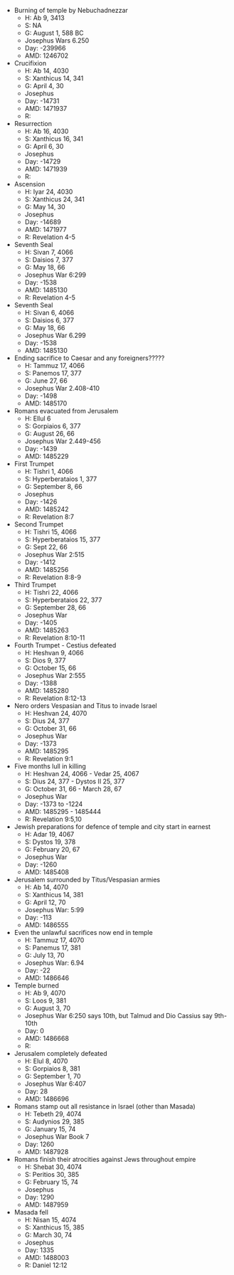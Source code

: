 - Burning of temple by Nebuchadnezzar
	- H: Ab 9, 3413
	- S: NA
	- G: August 1, 588 BC
	- Josephus Wars 6.250
	- Day: -239966
	- AMD: 1246702
- Crucifixion
	- H: Ab 14, 4030
	- S: Xanthicus 14, 341
	- G: April 4, 30
	- Josephus
	- Day: -14731
	- AMD: 1471937
	- R:
- Resurrection
	- H: Ab 16, 4030
	- S: Xanthicus 16, 341
	- G: April 6, 30
	- Josephus
	- Day: -14729
	- AMD: 1471939
	- R:
- Ascension
	- H: Iyar 24, 4030
	- S: Xanthicus 24, 341
	- G: May 14, 30
	- Josephus
	- Day: -14689
	- AMD: 1471977
	- R: Revelation 4-5
- Seventh Seal
	- H: Sivan 7, 4066
	- S: Daisios 7, 377
	- G: May 18, 66
	- Josephus War 6:299
	- Day: -1538
	- AMD: 1485130
	- R: Revelation 4-5
- Seventh Seal
	- H: Sivan 6, 4066
	- S: Daisios 6, 377
	- G: May 18, 66
	- Josephus War 6.299
	- Day: -1538
	- AMD: 1485130
- Ending sacrifice to Caesar and any foreigners?????
	- H: Tammuz 17, 4066
	- S: Panemos 17, 377
	- G: June 27, 66
	- Josephus War 2.408-410
	- Day: -1498
	- AMD: 1485170
- Romans evacuated from Jerusalem
	- H: Ellul 6
	- S: Gorpiaios 6, 377
	- G: August 26, 66
	- Josephus War 2.449-456
	- Day: -1439
	- AMD: 1485229
- First Trumpet
	- H: Tishri 1, 4066
	- S: Hyperberataios 1, 377
	- G: September 8, 66
	- Josephus
	- Day: -1426
	- AMD: 1485242
	- R: Revelation 8:7
- Second Trumpet
	- H: Tishri 15, 4066
	- S: Hyperberataios 15, 377
	- G: Sept 22, 66
	- Josephus War 2:515
	- Day: -1412
	- AMD: 1485256
	- R: Revelation 8:8-9
- Third Trumpet
	- H: Tishri 22, 4066
	- S: Hyperberataios 22, 377
	- G: September 28, 66
	- Josephus War
	- Day: -1405
	- AMD: 1485263
	- R: Revelation 8:10-11
- Fourth Trumpet - Cestius defeated
	- H: Heshvan 9, 4066
	- S: Dios 9, 377
	- G: October 15, 66
	- Josephus War 2:555
	- Day: -1388
	- AMD: 1485280
	- R: Revelation 8:12-13
- Nero orders Vespasian and Titus to invade Israel
	- H: Heshvan 24, 4070
	- S: Dius 24, 377
	- G: October 31, 66
	- Josephus War
	- Day: -1373
	- AMD: 1485295
	- R: Revelation 9:1
- Five months lull in killing
	- H: Heshvan 24, 4066 - Vedar 25, 4067
	- S: Dius 24, 377 - Dystos II 25, 377
	- G: October 31, 66 - March 28, 67
	- Josephus War
	- Day: -1373 to -1224
	- AMD: 1485295 - 1485444
	- R: Revelation 9:5,10
- Jewish preparations for defence of temple and city start in earnest
	- H: Adar 19, 4067
	- S: Dystos 19, 378
	- G: February 20, 67
	- Josephus War
	- Day: -1260
	- AMD: 1485408
- Jerusalem surrounded by Titus/Vespasian armies
	- H: Ab 14, 4070
	- S: Xanthicus 14, 381
	- G: April 12, 70
	- Josephus War: 5:99
	- Day: -113
	- AMD: 1486555
- Even the unlawful sacrifices now end in temple
	- H: Tammuz 17, 4070
	- S: Panemus 17, 381
	- G: July 13, 70
	- Josephus War: 6.94
	- Day: -22
	- AMD: 1486646
- Temple burned
	- H: Ab 9, 4070
	- S: Loos 9, 381
	- G: August 3, 70
	- Josephus War 6:250 says 10th, but Talmud and Dio Cassius say 9th-10th
	- Day: 0
	- AMD: 1486668
	- R:
- Jerusalem completely defeated
	- H: Elul 8, 4070
	- S: Gorpiaios 8, 381
	- G: September 1, 70
	- Josephus War 6:407
	- Day: 28
	- AMD: 1486696
- Romans stamp out all resistance in Israel (other than Masada)
	- H: Tebeth 29, 4074
	- S: Audynios 29, 385
	- G: January 15, 74
	- Josephus War Book 7
	- Day: 1260
	- AMD: 1487928
- Romans finish their atrocities against Jews throughout empire
	- H: Shebat 30, 4074
	- S: Peritios 30, 385
	- G: February 15, 74
	- Josephus
	- Day: 1290
	- AMD: 1487959
- Masada fell
	- H: Nisan 15, 4074
	- S: Xanthicus 15, 385
	- G: March 30, 74
	- Josephus
	- Day: 1335
	- AMD: 1488003
	- R: Daniel 12:12
